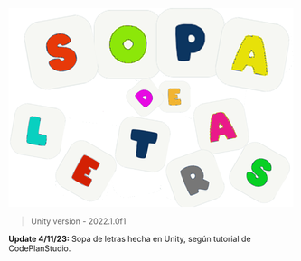 ![](https://github.com/camilo1962/MySsOpAs/blob/main/Assets/Graficos/MainMenu/Title%20copia.png)


> Unity version - 2022.1.0f1

**Update 4/11/23:** Sopa de letras hecha en Unity, según tutorial de CodePlanStudio.
